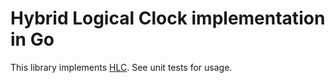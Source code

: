# Hybrid Logical Clock implementation in Go

This library implements [HLC](http://www.cse.buffalo.edu/tech-reports/2014-04.pdf).
See unit tests for usage.
